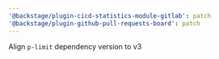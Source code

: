```yaml
---
'@backstage/plugin-cicd-statistics-module-gitlab': patch
'@backstage/plugin-github-pull-requests-board': patch
---
```


Align `p-limit` dependency version to v3
